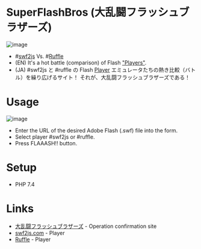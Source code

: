 # SuperFlashBros (大乱闘フラッシュブラザーズ)

![image](https://user-images.githubusercontent.com/3696720/213860994-09499cff-ff4c-4a80-b13f-47101d758465.png)

- #[swf2js](https://swf2js.com/) Vs. #[Ruffle](https://ruffle.rs/)
- (EN) It's a hot battle (comparison) of Flash <u>"Players"</u>.
- (JA) #swf2js と #ruffle の Flash <u>Player</u> エミュレータたちの熱き比較（バトル）を繰り広げるサイト！ それが、大乱闘フラッシュブラザーズである！

# Usage

![image](https://user-images.githubusercontent.com/3696720/213863045-58e99146-1b6a-4be1-a20c-2370e432e933.png)

- Enter the URL of the desired Adobe Flash (.swf) file into the form.
- Select player #swf2js or #ruffle.
- Press FLAAASH!! button.

# Setup

- PHP 7.4 


# Links

- [大乱闘フラッシュブラザーズ](https://weep.jp/swf/) - Operation confirmation site
- [swf2js.com](https://swf2js.com/) - Player
- [Ruffle](https://ruffle.rs/) - Player
